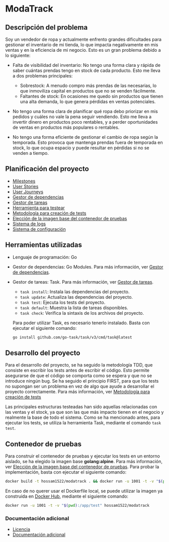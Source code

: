 # ModaTrack

## Descripción del problema

Soy un vendedor de ropa y actualmente enfrento grandes dificultades para gestionar el inventario de mi tienda, lo que impacta negativamente en mis ventas y en la eficiencia de mi negocio. Esto es un gran problema debido a lo siguiente:

- Falta de visibilidad del inventario: No tengo una forma clara y rápida de saber cuántas prendas tengo en stock de cada producto. Esto me lleva a dos problemas principales:
  - Sobrestock: A menudo compro más prendas de las necesarias, lo que inmoviliza capital en productos que no se venden fácilmente.
  - Faltantes de stock: En ocasiones me quedo sin productos que tienen una alta demanda, lo que genera pérdidas en ventas potenciales.

- No tengo una forma clara de planificar qué ropa debo priorizar en mis pedidos y cuáles no vale la pena seguir vendiendo. Esto me lleva a invertir dinero en productos poco rentables, y a perder oportunidades de ventas en productos más populares o rentables.

- No tengo una forma eficiente de gestionar el cambio de ropa según la temporada. Esto provoca que mantenga prendas fuera de temporada en stock, lo que ocupa espacio y puede resultar en pérdidas si no se venden a tiempo.

## Planificación del proyecto

- [Milestones](docs/milestones.md)
- [User Stories](docs/user_stories.md)
- [User Journeys](docs/user_journeys.md)
- [Gestor de dependencias](docs/gestor_dependencias.md)
- [Gestor de tareas](docs/gestor_tareas.md)
- [Herramienta para testear](docs/herramienta_test.md)
- [Metodología para creación de tests](docs/metodologia_tests.md)
- [Elección de la imagen base del contenedor de pruebas](docs/eleccion_imagen_contenedor.md)
- [Sistema de logs](docs/eleccion_sistema_logs.md)
- [Sistema de configuración](docs/eleccion_sistema_config.md)

## Herramientas utilizadas

- Lenguaje de programación: Go

- Gestor de dependencias: Go Modules. Para más información, ver [Gestor de dependencias](docs/gestor_dependencias.md).

- Gestor de tareas: Task. Para más información, ver [Gestor de tareas](docs/gestor_tareas.md).
  - `task install`: Instala las dependencias del proyecto.
  - `task update`: Actualiza las dependencias del proyecto.
  - `task test`: Ejecuta los tests del proyecto.
  - `task default`: Muestra la lista de tareas disponibles.
  - `task check`: Verifica la sintaxis de los archivos del proyecto.
  
  Para poder utilizar Task, es necesario tenerlo instalado. Basta con ejecutar el siguiente comando:
  ```bash
  go install github.com/go-task/task/v3/cmd/task@latest
  ```

## Desarrollo del proyecto

Para el desarrollo del proyecto, se ha seguido la metodología TDD, que consiste en escribir los tests antes de escribir el código. Esto permite asegurarse de que el código se comporta como se espera y que no se introduce ningún bug. Se ha seguido el principio FIRST, para que los tests no
supongan ser un problema en vez de algo que ayude a desarrollar el proyecto correctamente. Para
más información, ver [Metodología para creación de tests](docs/metodologia_tests)

Las principales estructuras testeadas han sido aquellas relacionadas con las ventas
y el stock, ya que son las que más impacto tienen en el negocio y realmente la base de 
todo el sistema. Como se ha mencionado antes, para ejecutar los tests, se utiliza la herramienta Task, mediante el comando `task test`.

## Contenedor de pruebas

Para construir el contenedor de pruebas y ejecutar los tests en un entorno aislado, se ha elegido la imagen base **golang:alpine**. Para más información, ver [Elección de la imagen base del contenedor de pruebas](docs/eleccion_imagen_contenedor.md). Para probar la implementación, basta con ejecutar el siguiente comando:

```bash
docker build -t hossam1522/modatrack . && docker run -u 1001 -t -v "$(pwd):/app/test" hossam1522/modatrack
```

En caso de no querer usar el Dockerfile local, se puede utilizar la imagen ya construida en [Docker Hub](https://hub.docker.com/repository/docker/hossam1522/modatrack), mediante el siguiente comando:

```bash
docker run -u 1001 -t -v "$(pwd):/app/test" hossam1522/modatrack
```

### Documentación adicional

- [Licencia](LICENSE)
- [Documentación adicional](documentacion_adicional)